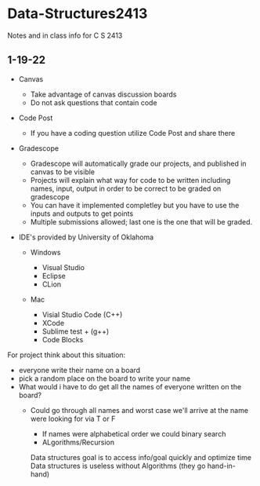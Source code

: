 # Data-Structures2413
Notes and in class info for C S 2413

## 1-19-22
  * Canvas
    * Take advantage of canvas discussion boards
    * Do not ask questions that contain code
    
  * Code Post
    * If you have a coding question utilize Code Post and share there
      
  * Gradescope
    * Gradescope will automatically grade our projects, and published in canvas to be visible
    * Projects will explain what way for code to be written including names, input, output in order to be correct to be graded on gradescope
    * You can have it implemented completley but you have to use the inputs and outputs to get points
    * Multiple submissions allowed; last one is the one that will be graded.
    
  * IDE's provided by University of Oklahoma
    
    * Windows
      * Visual Studio
      * Eclipse
      * CLion
      
    * Mac 
      * Visial Studio Code (C++)
      * XCode
      * Sublime test + (g++)
      * Code Blocks

  
  For project think about this situation: 
  
  * everyone write their name on a board
  * pick a random place on the board to write your name
  * What would i have to do get all the names of everyone written on the board?
    * Could go through all names and worst case we'll arrive at the name were looking for via T or F
      * If names were alphabetical order we could binary search
      * ALgorithms/Recursion
      
      Data structures goal is to access info/goal quickly and optimize time
      Data structures is useless without Algorithms (they go hand-in-hand)
